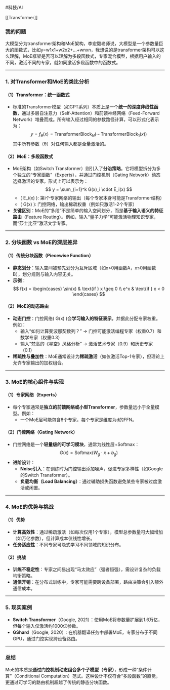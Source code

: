 #科技/AI 

[[Transformer]]
### 我的问题
大模型分为transformer架构和MoE架构，李宏毅老师说，大模型是一个参数量巨大的函数式，比如y=w1x1+w2x2+...+wnxn，我想说的是transformer架构可以这么理解，MoE框架是否可以理解为多段函数式，专家混合模型，根据用户输入的不同，激活不同的专家，就如同激活多段函数中的函数式。 


---

### 1. **对Transformer和MoE的类比分析**
#### （1）**Transformer：统一函数式**
- 标准的Transformer模型（如GPT系列）本质上是一个**统一的深度非线性函数**，通过多层自注意力（Self-Attention）和前馈神经网络（Feed-Forward Network）堆叠而成。所有输入经过相同的参数路径计算，可以形式化表示为：
  $$
  y = f_{\theta}(x) = \text{TransformerBlock}_N(\cdots \text{TransformerBlock}_1(x))
 $$ 
  其中所有参数（θ）对任何输入都是全量激活的。

#### （2）**MoE：多段函数式**
- MoE架构（如Switch Transformer）则引入了**分治策略**。它将模型拆分为多个独立的“专家函数”（Experts），并通过门控机制（Gating Network）动态选择激活的专家。形式上可以表示为：
  $$
  y = \sum_{i=1}^k G(x)_i \cdot E_i(x)
  $$
  - \( E_i(x) \): 第i个专家网络的输出（每个专家本身可能是Transformer结构）
  - \( G(x) \): 门控网络，输出稀疏权重（例如只激活1-2个专家）
- **关键区别**：MoE的“多段”不是简单的输入空间划分，而是**基于输入语义的特征路由**（Feature Routing）。例如，输入“量子力学”可能激活物理知识专家，而“莎士比亚”激活文学专家。

---

### 2. **分块函数 vs MoE的深层差异**
#### （1）**传统分块函数（Piecewise Function）**
- **静态划分**：输入空间被预先划分为互斥区域（如x>0用函数A，x≤0用函数B），划分规则与输入内容无关。
- **示例**：
  $$
  f(x) = \begin{cases} 
  \sin(x) & \text{if } x \geq 0 \\
  e^x & \text{if } x < 0 
  \end{cases}
  $$

#### （2）**MoE的动态路由**
- **动态门控**：门控网络\( G(x) \)会**学习输入的特征表示**，并据此分配专家权重。例如：
  - 输入“如何计算斐波那契数列？” → 门控可能激活编程专家（权重0.7）和数学专家（权重0.3）
  - 输入“梵高的《星空》风格分析” → 激活艺术专家（0.9）和历史专家（0.1）
- **稀疏性与叠加性**：MoE通常设计为**稀疏激活**（如仅激活Top-1专家），但理论上允许专家输出的加权组合。


---

### 3. **MoE的核心组件与实现**
#### （1）**专家网络（Experts）**
- 每个专家通常是**独立的前馈网络或小型Transformer**，参数量远小于全量模型。例如：
  - 一个MoE层可能包含8个专家，每个专家是维度为d的FFN。

#### （2）**门控网络（Gating Network）**
- 门控网络是一个**轻量级的可学习模块**，通常为线性层+Softmax：
  $$
  G(x) = \text{Softmax}(W_g \cdot x + b_g)
  $$
- **进阶设计**：
  - **Noise引入**：在训练时为门控输出添加噪声，促进专家多样性（如Google的Switch Transformer）。
  - **负载均衡（Load Balancing）**：通过辅助损失函数避免某些专家被过度激活或闲置。

---

### 4. **MoE的优势与挑战**
#### （1）**优势**
- **计算高效性**：通过稀疏激活（如每次仅用1个专家），模型总参数量可大幅增加（如万亿参数），但计算成本仅线性增长。
- **任务适应性**：不同专家可隐式学习不同领域的知识分布。

#### （2）**挑战**
- **训练不稳定性**：专家之间易出现“马太效应”（强者恒强），需设计复杂的负载均衡策略。
- **通信开销**：在分布式训练中，专家可能需要跨设备部署，路由决策会引入额外通信成本。

---

### 5. **现实案例**
- **Switch Transformer**（Google, 2021）：使用MoE将参数量扩展到1.6万亿，但每个输入仅激活约1000亿参数。
- **GShard**（Google, 2020）：在机器翻译任务中部署MoE，专家分布于不同GPU，通过门控实现跨设备路由。

---

### 总结
MoE的本质是**通过门控机制动态组合多个子模型（专家）**，形成一种“条件计算”（Conditional Computation）范式。这种设计不仅符合“多段函数”的直觉，更通过可学习的路由机制超越了传统的静态分块函数。